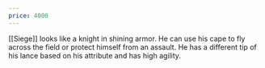 ```yaml
---
price: 4000
---
```

[[Siege]] looks like a knight in shining armor. He can use his cape to fly across the field or protect himself from an assault. He has a different tip of his lance based on his attribute and has high agility.